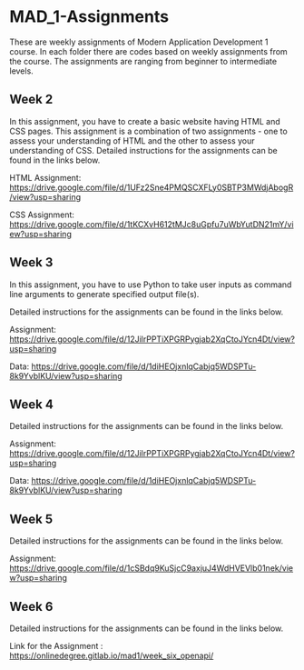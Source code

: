 # MAD_1-Assignments
These are weekly assignments of Modern Application Development 1 course.
In each folder there are codes based on weekly assignments from the course. The assignments are ranging from beginner to intermediate levels.

## Week 2

In this assignment, you have to create a basic website having HTML and CSS pages. This assignment is a combination of two assignments - one to assess your understanding of HTML and the other to assess your understanding of CSS. Detailed instructions for the assignments can be found in the links below.

HTML Assignment: https://drive.google.com/file/d/1UFz2Sne4PMQSCXFLy0SBTP3MWdjAbogR/view?usp=sharing

CSS Assignment: https://drive.google.com/file/d/1tKCXvH612tMJc8uGpfu7uWbYutDN21mY/view?usp=sharing

## Week 3

In this assignment, you have to use Python to take user inputs as command line arguments to generate specified output file(s).

Detailed instructions for the assignments can be found in the links below.

Assignment: https://drive.google.com/file/d/12JilrPPTiXPGRPygjab2XqCtoJYcn4Dt/view?usp=sharing

Data: https://drive.google.com/file/d/1diHEOjxnlqCabjq5WDSPTu-8k9YvblKU/view?usp=sharing

## Week 4

Detailed instructions for the assignments can be found in the links below.

Assignment: https://drive.google.com/file/d/12JilrPPTiXPGRPygjab2XqCtoJYcn4Dt/view?usp=sharing

Data: https://drive.google.com/file/d/1diHEOjxnlqCabjq5WDSPTu-8k9YvblKU/view?usp=sharing

## Week 5

Detailed instructions for the assignments can be found in the links below.

Assignment: https://drive.google.com/file/d/1cSBdq9KuSjcC9axjuJ4WdHVEVlb01nek/view?usp=sharing

## Week 6

Detailed instructions for the assignments can be found in the links below.

Link for the Assignment : https://onlinedegree.gitlab.io/mad1/week_six_openapi/

